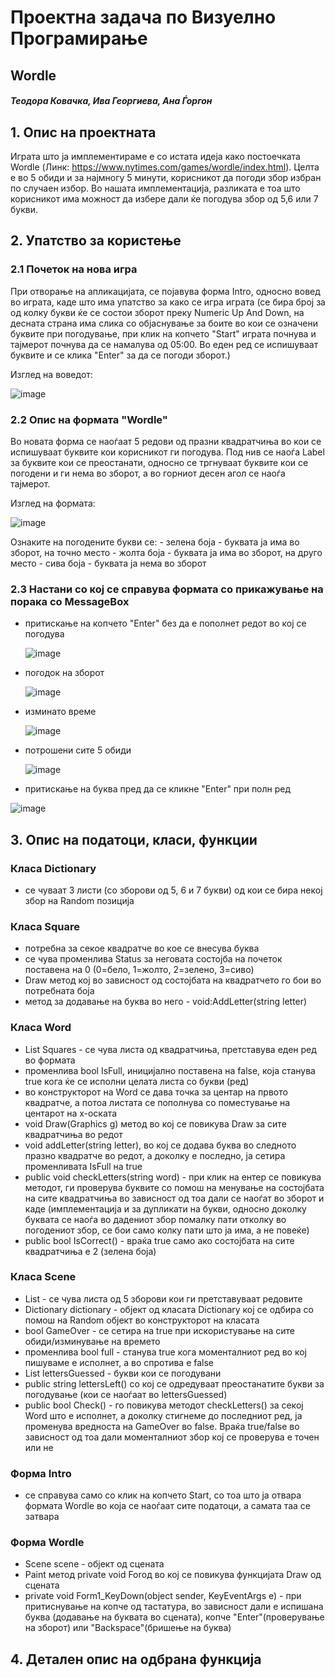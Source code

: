 # Проектна задача по Визуелно Програмирање 

## Wordle 
##### Теодора Ковачка, Ива Георгиева, Ана Ѓоргон

## 1. Опис на проектната 

Играта што ја имплементираме е со истата идеја како постоечката Wordle (Линк: https://www.nytimes.com/games/wordle/index.html). Целта е во 5 обиди и за најмногу 5 минути, корисникот да погоди збор избран по случаен избор. 
Во нашата имплементација, разликата е тоа што корисникот има можност да избере дали ќе погодува збор од 5,6 или 7 букви. 

## 2. Упатство за користење 

### 2.1 Почеток на нова игра 

При отворање на апликацијата, се појавува форма Intro, односно вовед во играта, каде што има упатство за како се игра играта (се бира број за од колку букви ќе се состои зборот преку Numeric Up And Down, на десната страна има слика со објаснување за боите во кои се означени буквите при погодување, при клик на копчето "Start" играта почнува и тајмерот почнува да се намалува од 05:00. Во еден ред се испишуваат буквите и се клика "Enter" за да се погоди зборот.)

Изглед на воведот:


![image](https://github.com/tkovachka/VP_Wordle/assets/107797831/bcaea90a-b0ac-401d-827f-c7ff96c415d7)

### 2.2 Опис на формата "Wordle"

Во новата форма се наоѓаат 5 редови од празни квадратчиња во кои се испишуваат буквите кои корисникот ги погодува. Под нив се наоѓа Label за буквите кои се преостанати, односно се тргнуваат буквите кои се погодени и ги нема во зборот, а во горниот десен агол се наоѓа тајмерот. 

Изглед на формата:


![image](https://github.com/tkovachka/VP_Wordle/assets/107797831/8fd7c5e4-8fac-4911-930a-bec6812a70b5)

Ознаките на погодените букви се:
    - зелена боја - буквата ја има во зборот, на точно место 
    - жолта боја - буквата ја има во зборот, на друго место 
    - сива боја - буквата ја нема во зборот

### 2.3 Настани со кој се справува формата со прикажување на порака со MessageBox 

- притискање на копчето "Enter" без да е пополнет редот во кој се погодува

  
  ![image](https://github.com/tkovachka/VP_Wordle/assets/107797831/5f691de6-c35a-4fdb-ae72-e202be967e9e)

- погодок на зборот


  ![image](https://github.com/tkovachka/VP_Wordle/assets/107797831/b471ced0-0c4d-440a-921c-83acdb5161c0)

- изминато време


  ![image](https://github.com/tkovachka/VP_Wordle/assets/107797831/a4882596-e14e-4b08-92fc-a49137c272f9)

  
- потрошени сите 5 обиди

  
  ![image](https://github.com/tkovachka/VP_Wordle/assets/107797831/1748f698-7298-44e2-956d-66fe401b219d)

- притискање на буква пред да се кликне "Enter" при полн ред

  
 ![image](https://github.com/tkovachka/VP_Wordle/assets/107797831/ae6cf549-3775-48f7-ba88-eff19da8a9a8)

## 3. Опис на податоци, класи, функции

### Класа Dictionary 
- се чуваат 3 листи (со зборови од 5, 6 и 7 букви) од кои се бира некој збор на Random позиција

### Класа Square
- потребна за секое квадратче во кое се внесува буква
- се чува променлива Status за неговата состојба на почеток поставена на 0 (0=бело, 1=жолто, 2=зелено, 3=сиво)
- Draw метод кој во зависност од состојбата на квадратчето го бои во потребната боја
- метод за додавање на буква во него - void:AddLetter(string letter)

### Класа Word
- List<Square> Squares - се чува листа од квадратчиња, претставува еден ред во формата 
- променлива bool IsFull, иницијално поставена на false, која станува true кога ќе се исполни целата листа со букви (ред)
- во конструкторот на Word се дава точка за центар на првото квадратче, а потоа листата се пополнува со поместување на центарот на х-оската
- void Draw(Graphics g) метод во кој се повикува Draw за сите квадратчиња во редот
- void addLetter(string letter), во кој се додава буква во следното празно квадратче во редот, а доколку е последно, ја сетира променливата IsFull на true 
- public void checkLetters(string word) - при клик на ентер се повикува методот, ги проверува буквите со помош на менување на состојбата на сите квадратчиња во зависност од тоа дали се наоѓат во зборот и каде (имплементација и за дупликати на букви, односно доколку буквата се наоѓа во дадениот збор помалку пати отколку во погодениот збор, се бои само колку пати што ја има, а не повеќе)
- public bool IsCorrect() - враќа true само ако состојбата на сите квадратчиња е 2 (зелена боја)

### Класа Scene 
- List<Words> - се чува листа од 5 зборови кои ги претставуваат редовите
- Dictionary dictionary - објект од класата Dictionary кој се одбира со помош на Random објект во конструкторот на класата
- bool GameOver - се сетира на true при искористување на сите обиди/изминување на времето
- променлива bool full - станува true кога моменталниот ред во кој пишуваме е исполнет, а во спротива е false
- List<string> lettersGuessed - букви кои се погодувани 
- public string lettersLeft() со кој се одредуваат преостанатите букви за погодување (кои се наоѓаат во lettersGuessed)
- public bool Check() - го повикува методот checkLetters() за секој Word што е исполнет, а доколку стигнеме до последниот ред, ја променува вредноста на GameOver во false. Враќа true/false во зависност од тоа дали моменталниот збор кој се проверува е точен или не

### Форма Intro
- се справува само со клик на копчето Start, со тоа што ја отвара формата Wordle во која се наоѓаат сите податоци, а самата таа се затвара

### Форма Wordle
- Scene scene - објект од сцената
- Paint метод private void Forод во кој се повикува функцијата Draw од сцената
- private void Form1_KeyDown(object sender, KeyEventArgs e) - при притиснување на копче од тастатура, во зависност дали е испишана буква (додавање на буквата во сцената), копче "Enter"(проверување на зборот) или "Backspace"(бришење на буква)

## 4. Детален опис на одбрана функција



